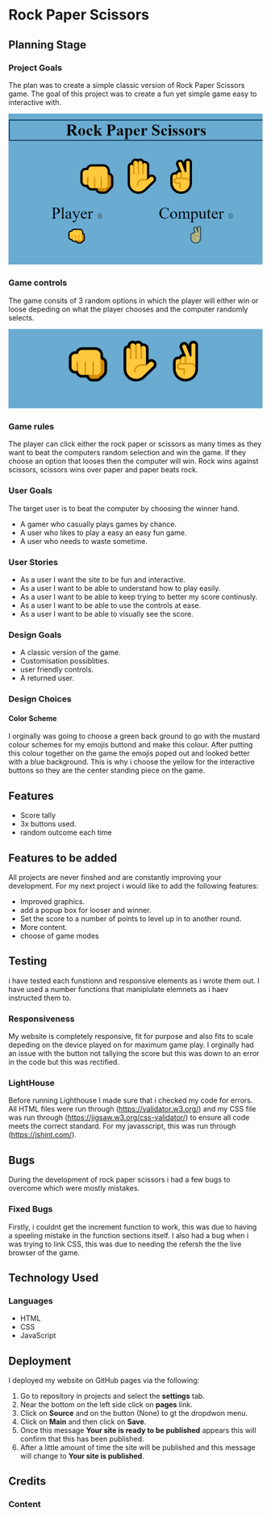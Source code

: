 # **Rock Paper Scissors**

## **Planning Stage**
### Project Goals
The plan was to create a simple classic version of Rock Paper Scissors game. The goal of this project was to create a fun yet simple game easy to interactive with.

![rockpaperscissors.png](docs/images/rockpaperscissors.png)

### Game controls 
The game consits of 3 random options in which the player will either win or loose depeding on what the player chooses and the computer randomly selects.

![emojis.png](docs/images/emojis.png)

### Game rules
The player can click either the rock paper or scissors as many times as they want to beat the computers random selection and win the game. If they choose an option that looses then the computer will win. Rock wins against scissors, scissors wins over paper and paper beats rock.

### User Goals
The target user is to beat the computer by choosing the winner hand.
* A gamer who casually plays games by chance.
* A user who likes to play a easy an easy fun game.
* A user who needs to waste sometime.

### User Stories
* As a user I want the site to be fun and interactive.
* As a user I want to be able to understand how to play easily.
* As a user I want to be able to keep trying to better my score continusly.
* As a user I want to be able to use the controls at ease.
* As a user I want to be able to visually see the score.

### Design Goals
* A classic version of the game.
* Customisation possiblities.
* user friendly controls.
* A returned user.

### Design Choices
#### Color Scheme
I orginally was going to choose a green back ground to go with the mustard colour schemes for my emojis buttond and make this colour. After putting this colour together on the game the emojis poped out and looked better with a blue background. This is why i choose the yellow for the interactive buttons so they are the center standing piece on the game.

## **Features**

- Score tally
- 3x buttons used.
- random outcome each time

## **Features to be added**
All projects are never finshed and are constantly improving your development. For my next project i would like to add the following features:
* Improved graphics.
* add a popup box for looser and winner.
* Set the score to a number of points to level up in to another round.
* More content.
* choose of game modes

## **Testing**
i have tested each funstionn and responsive elements as i wrote them out. I have used a number functions that maniplulate elemnets as i haev instructed them to.

### Responsiveness
My website is completely responsive, fit for purpose and also fits to scale depeding on the device played on for maximum game play. I orginally had an issue with the button not tallying the score but this was down to an error in the code but this was rectified. 

### LightHouse
Before running Lighthouse I made sure that i checked my code for errors.
All HTML files were run through (https://validator.w3.org/) and my CSS file was run through (https://jigsaw.w3.org/css-validator/) to ensure all code meets the correct standard. 
For my javasscript, this was run through (https://jshint.com/).

## **Bugs**
During the development of rock paper scissors i had a few bugs to overcome which were mostly mistakes.

### Fixed Bugs
Firstly, i couldnt get the increment function to work, this was due to having a speeling mistake in the function sections itself. I also had a bug when i was trying to link CSS, this was due to needing the refersh the the live browser of the game.

## **Technology Used**

### Languages
* HTML
* CSS
* JavaScript

## **Deployment**
I deployed my website on GitHub pages via the following:
1. Go to repository in projects and select the **settings** tab.
1. Near the bottom on the left side click on **pages** link.
1. Click on **Source** and on the button (None) to gt the dropdwon menu.
1. Click on **Main** and then click on **Save**.
1. Once this message **Your site is ready to be published** appears this will confirm that this has been published.
1. After a little amount of time the site will be published and this message will change to **Your site is published**.

## **Credits**

### Content






